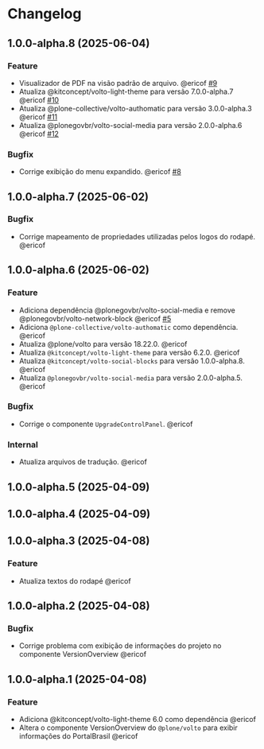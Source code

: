 # Changelog

<!-- You should *NOT* be adding new change log entries to this file.
     You should create a file in the news directory instead.
     For helpful instructions, please see:
     https://6.docs.plone.org/volto/developer-guidelines/contributing.html#create-a-pull-request
-->

<!-- towncrier release notes start -->

## 1.0.0-alpha.8 (2025-06-04)

### Feature

- Visualizador de PDF na visão padrão de arquivo. @ericof [#9](https://github.com/portal-br/core/issue/9)
- Atualiza @kitconcept/volto-light-theme para versão 7.0.0-alpha.7 @ericof [#10](https://github.com/portal-br/core/issue/10)
- Atualiza @plone-collective/volto-authomatic para versão 3.0.0-alpha.3 @ericof [#11](https://github.com/portal-br/core/issue/11)
- Atualiza @plonegovbr/volto-social-media para versão 2.0.0-alpha.6 @ericof [#12](https://github.com/portal-br/core/issue/12)

### Bugfix

- Corrige exibição do menu expandido. @ericof [#8](https://github.com/portal-br/core/issue/8)

## 1.0.0-alpha.7 (2025-06-02)

### Bugfix

- Corrige mapeamento de propriedades utilizadas pelos logos do rodapé. @ericof 

## 1.0.0-alpha.6 (2025-06-02)

### Feature

- Adiciona dependência @plonegovbr/volto-social-media e remove @plonegovbr/volto-network-block @ericof [#5](https://github.com/portal-br/core/issue/5)
- Adiciona `@plone-collective/volto-authomatic` como dependência. @ericof 
- Atualiza @plone/volto para versão 18.22.0. @ericof 
- Atualiza `@kitconcept/volto-light-theme` para versão 6.2.0. @ericof 
- Atualiza `@kitconcept/volto-social-blocks` para versão 1.0.0-alpha.8. @ericof 
- Atualiza `@plonegovbr/volto-social-media` para versão 2.0.0-alpha.5. @ericof 

### Bugfix

- Corrige o componente `UpgradeControlPanel`. @ericof 

### Internal

- Atualiza arquivos de tradução. @ericof 

## 1.0.0-alpha.5 (2025-04-09)

## 1.0.0-alpha.4 (2025-04-09)

## 1.0.0-alpha.3 (2025-04-08)

### Feature

- Atualiza textos do rodapé @ericof 

## 1.0.0-alpha.2 (2025-04-08)

### Bugfix

- Corrige problema com exibição de informações do projeto no componente VersionOverview @ericof 

## 1.0.0-alpha.1 (2025-04-08)

### Feature

- Adiciona @kitconcept/volto-light-theme 6.0 como dependência @ericof 
- Altera o componente VersionOverview do `@plone/volto` para exibir informações do PortalBrasil @ericof
